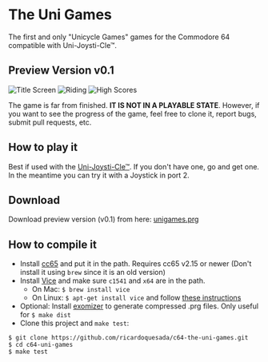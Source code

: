 # The Uni Games

The first and only "Unicycle Games" games for the Commodore 64 compatible with Uni-Joysti-Cle™.

## Preview Version v0.1

![Title Screen](https://lh3.googleusercontent.com/-lS8RLTwCrjg/VwLiawqXoHI/AAAAAAABdoU/VhVqIy8xSkglfyyL45PODNooTTixcZ1mgCCo/s288-Ic42/Screen%2BShot%2B2016-04-04%2Bat%2B2.38.14%2BPM.png)
![Riding](https://lh3.googleusercontent.com/-0AO3EXGssnE/VwLia951ibI/AAAAAAABdoc/WckCySb2-0oFOKJgvXXGUnmBJ0es2lMwACCo/s288-Ic42/Screen%2BShot%2B2016-04-04%2Bat%2B2.39.10%2BPM.png)
![High Scores](https://lh3.googleusercontent.com/-UQPThcDYF6w/VwLia-4tEaI/AAAAAAABdoY/I7FzbnVJTc4SdXxMbJIMrI5aa8KZwiUBgCCo/s288-Ic42/Screen%2BShot%2B2016-04-04%2Bat%2B2.40.39%2BPM.png)

The game is far from finished. __IT IS NOT IN A PLAYABLE STATE__.
However, if you want to see the progress of the game, feel free to clone it, report bugs, submit pull requests, etc.

## How to play it

Best if used with the [Uni-Joysti-Cle™](https://github.com/ricardoquesada/unijoysticle).
If you don't have one, go and get one. In the meantime you can try it with a Joystick in port 2.

## Download

Download preview version (v0.1) from here: [unigames.prg](https://github.com/ricardoquesada/c64-the-uni-games/raw/master/bin/unigames.prg)

## How to compile it

- Install [cc65](http://cc65.github.io/cc65/) and put it in the path. Requires cc65 v2.15 or newer (Don't install it using `brew` since it is an old version)
- Install [Vice](http://vice-emu.sourceforge.net/) and make sure `c1541` and `x64` are in the path.
    - On Mac: `$ brew install vice`
    - On Linux: `$ apt-get install vice` and follow [these instructions](http://iseborn.eu/wiki/index.php?title=Ubuntu/Install_and_set_up_VICE)
- Optional: Install [exomizer](http://hem.bredband.net/magli143/exo/) to generate compressed .prg files. Only useful for `$ make dist`
- Clone this project and `make test`:

```
$ git clone https://github.com/ricardoquesada/c64-the-uni-games.git
$ cd c64-uni-games
$ make test
```
